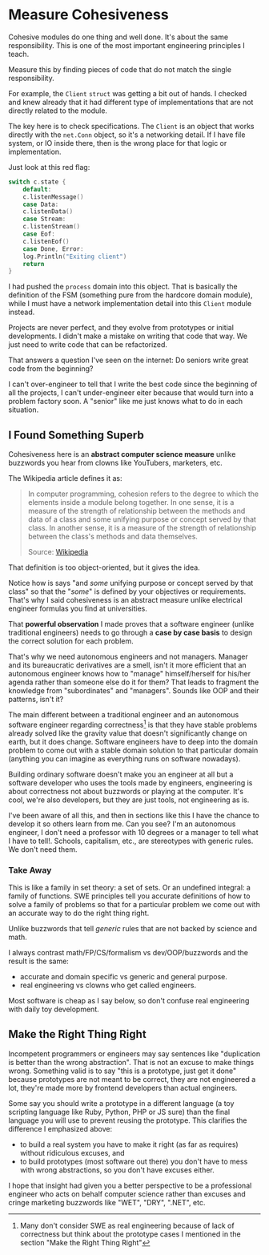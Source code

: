 <!-- Copyright (c) 2022 Tobias Briones. All rights reserved. -->
<!-- SPDX-License-Identifier: BSD-3-Clause -->
<!-- This file is part of https://github.com/tobiasbriones/ep-tcp-file-system -->

# Measure Cohesiveness

Cohesive modules do one thing and well done. It's about the same responsibility.
This is one of the most important engineering principles I teach.

Measure this by finding pieces of code that do not match the single
responsibility.

For example, the `Client` `struct` was getting a bit out of hands. I checked and
knew already that it had different type of implementations that are not directly
related to the module.

The key here is to check specifications. The `Client` is an object that works
directly with the `net.Conn` object, so it's a networking detail. If I have file
system, or IO inside there, then is the wrong place for that logic or
implementation.

Just look at this red flag:

```go
switch c.state {
    default:
    c.listenMessage()
    case Data:
    c.listenData()
    case Stream:
    c.listenStream()
    case Eof:
    c.listenEof()
    case Done, Error:
    log.Println("Exiting client")
    return
}
```

I had pushed the `process` domain into this object. That is basically the
definition of the FSM (something pure from the hardcore domain module), while I
must have a network implementation detail into this `Client` module instead.

Projects are never perfect, and they evolve from prototypes or initial
developments. I didn't make a mistake on writing that code that way. We just
need to write code that can be refactorized.

That answers a question I've seen on the internet: Do seniors write great code
from the beginning?

I can't over-engineer to tell that I write the best code since the beginning of
all the projects, I can't under-engineer eiter because that would turn into a
problem factory soon. A "senior" like me just knows what to do in each situation.

## I Found Something Superb

Cohesiveness here is an **abstract computer science measure** unlike buzzwords
you hear from clowns like YouTubers, marketers, etc.

The Wikipedia article defines it as:

> In computer programming, cohesion refers to the degree to which the
> elements inside a module belong together. In one sense, it is a measure of the
> strength of relationship between the methods and data of a class and some
> unifying purpose or concept served by that class. In another sense, it is a
> measure of the strength of relationship between the class's methods and data
> themselves.
>
> Source: [Wikipedia](https://en.wikipedia.org/wiki/Cohesion_(computer_science))

That definition is too object-oriented, but it gives the idea.

Notice how is says "and *some* unifying purpose or concept served by that class"
so that the "*some*" is defined by your objectives or requirements. That's
why I said cohesiveness is an abstract measure unlike electrical
engineer formulas you find at universities.

That **powerful observation** I made proves that a software engineer (unlike
traditional engineers) needs to go through a **case by case basis** to design
the correct solution for each problem.

That's why we need autonomous engineers and not managers. Manager and its
bureaucratic derivatives are a smell, isn't it more efficient that an
autonomous engineer knows how to "manage" himself/herself for his/her agenda
rather than someone else do it for them? That leads to fragment the
knowledge from "subordinates" and "managers". Sounds like OOP and their
patterns, isn't it?

The main different between a traditional engineer and an autonomous software
engineer regarding correctness[^1] is that they have stable problems already
solved like the gravity value that doesn't significantly change on earth, but it
does change. Software engineers have to deep into the domain problem to come
out with a stable domain solution to that particular domain (anything you can
imagine as everything runs on software nowadays).

[^1]: Many don't consider SWE as real engineering because of lack of
    correctness but think about the prototype cases I mentioned in the section 
    "Make the Right Thing Right"

Building ordinary software doesn't make you an engineer at all but a software
developer who uses the tools made by engineers, engineering is about
correctness not about buzzwords or playing at the computer. It's cool, we're 
also developers, but they are just tools, not engineering as is.

I've been aware of all this, and then in sections like this I have the 
chance to develop it so others learn from me. Can you see? I'm an autonomous 
engineer, I don't need a professor with 10 degrees or a manager to tell what 
I have to tell!. Schools, capitalism, etc., are stereotypes with generic 
rules. We don't need them.

### Take Away

This is like a family in set theory: a set of sets. Or an undefined
integral: a family of functions. SWE principles tell you accurate
definitions of how to solve a family of problems so that for a particular
problem we come out with an accurate way to do the right thing right.

Unlike buzzwords that tell *generic* rules that are not backed by science
and math.

I always contrast math/FP/CS/formalism vs dev/OOP/buzzwords and the result 
is the same:

- accurate and domain specific vs generic and general purpose.
- real engineering vs clowns who get called engineers.

Most software is cheap as I say below, so don't confuse real engineering 
with daily toy development.

## Make the Right Thing Right

Incompetent programmers or engineers may say sentences like "duplication is 
better than the wrong abstraction". That is not an excuse to make things 
wrong. Something valid is to say "this is a prototype, just get it done" 
because prototypes are not meant to be correct, they are not engineered a 
lot, they're made more by frontend developers than actual engineers.

Some say you should write a prototype in a different language (a toy
scripting language like Ruby, Python, PHP or JS sure) than the final
language you will use to prevent reusing the prototype. This clarifies the
difference I emphasized above:

- to build a real system you have to make it right (as far as requires) without
  ridiculous excuses, and
- to build prototypes (most software out there) you don't have to mess with
  wrong abstractions, so you don't have excuses either.

I hope that insight had given you a better perspective to be a professional 
engineer who acts on behalf computer science rather than excuses and cringe 
marketing buzzwords like "WET", "DRY", ".NET", etc.
